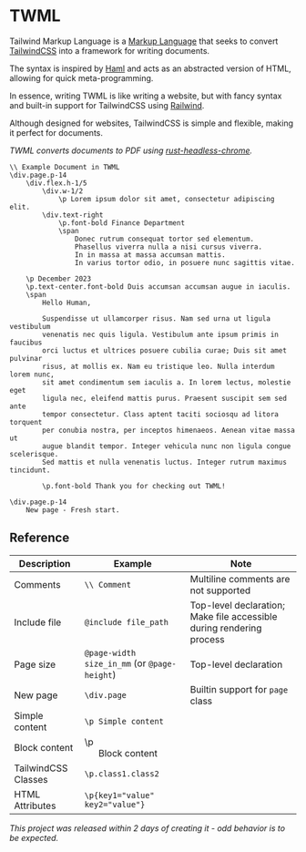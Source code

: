 # TWML

Tailwind Markup Language is a [Markup Language](https://en.wikipedia.org/wiki/Markup_language)
that seeks to convert [TailwindCSS](https://tailwindcss.com/) into a framework for writing documents.

The syntax is inspired by [Haml](https://haml.info/) and acts as an abstracted version of HTML,
allowing for quick meta-programming.

In essence, writing TWML is like writing a website, but with fancy syntax and built-in support for TailwindCSS
using [Railwind](https://github.com/pintariching/railwind).

Although designed for websites, TailwindCSS is simple and flexible, making it perfect for documents.

_TWML converts documents to PDF using [rust-headless-chrome](https://github.com/rust-headless-chrome/rust-headless-chrome)._

```
\\ Example Document in TWML
\div.page.p-14
    \div.flex.h-1/5
        \div.w-1/2
            \p Lorem ipsum dolor sit amet, consectetur adipiscing elit.
        \div.text-right
            \p.font-bold Finance Department
            \span
                Donec rutrum consequat tortor sed elementum.
                Phasellus viverra nulla a nisi cursus viverra.
                In in massa at massa accumsan mattis.
                In varius tortor odio, in posuere nunc sagittis vitae.

    \p December 2023
    \p.text-center.font-bold Duis accumsan accumsan augue in iaculis.
    \span
        Hello Human,

        Suspendisse ut ullamcorper risus. Nam sed urna ut ligula vestibulum
        venenatis nec quis ligula. Vestibulum ante ipsum primis in faucibus
        orci luctus et ultrices posuere cubilia curae; Duis sit amet pulvinar
        risus, at mollis ex. Nam eu tristique leo. Nulla interdum lorem nunc,
        sit amet condimentum sem iaculis a. In lorem lectus, molestie eget
        ligula nec, eleifend mattis purus. Praesent suscipit sem sed ante
        tempor consectetur. Class aptent taciti sociosqu ad litora torquent
        per conubia nostra, per inceptos himenaeos. Aenean vitae massa ut
        augue blandit tempor. Integer vehicula nunc non ligula congue scelerisque.
        Sed mattis et nulla venenatis luctus. Integer rutrum maximus tincidunt.

        \p.font-bold Thank you for checking out TWML!

\div.page.p-14
    New page - Fresh start.
```

## Reference

| Description         | Example                                      | Note                                                                 |
| ------------------- | -------------------------------------------- | -------------------------------------------------------------------- |
| Comments            | `\\ Comment`                                 | Multiline comments are not supported                                 |
| Include file        | `@include file_path`                         | Top-level declaration; Make file accessible during rendering process |
| Page size           | `@page-width size_in_mm` (or `@page-height`) | Top-level declaration                                                |
| New page            | `\div.page`                                  | Builtin support for `page` class                                     |
| Simple content      | `\p Simple content`                          |                                                                      |
| Block content       | \p<br>`   `Block content                     |
| TailwindCSS Classes | `\p.class1.class2`                           |                                                                      |
| HTML Attributes     | `\p{key1="value" key2="value"}`              |

_This project was released within 2 days of creating it - odd behavior is to be expected._
